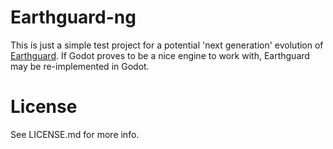 # Earthguard-ng

This is just a simple test project for a potential 'next generation' evolution of [Earthguard](https://github.com/jorisvddonk/earthguard). If Godot proves to be a nice engine to work with, Earthguard may be re-implemented in Godot.

# License

See LICENSE.md for more info.

